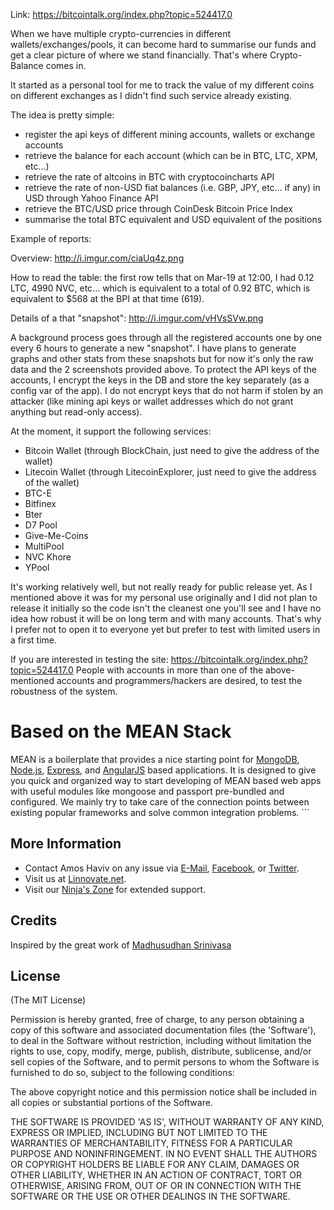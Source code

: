 Link: https://bitcointalk.org/index.php?topic=524417.0

When we have multiple crypto-currencies in different wallets/exchanges/pools, it can become hard to summarise our funds and get a clear picture of where we stand financially.
That's where Crypto-Balance comes in.

It started as a personal tool for me to track the value of my different coins on different exchanges as I didn't find such service already existing.

The idea is pretty simple:
- register the api keys of different mining accounts, wallets or exchange accounts
- retrieve the balance for each account (which can be in BTC, LTC, XPM, etc...)
- retrieve the rate of altcoins in BTC with cryptocoincharts API
- retrieve the rate of non-USD fiat balances (i.e. GBP, JPY, etc... if any) in USD through Yahoo Finance API
- retrieve the BTC/USD price through CoinDesk Bitcoin Price Index
- summarise the total BTC equivalent and USD equivalent of the positions

Example of reports:

Overview: http://i.imgur.com/ciaUq4z.png

How to read the table: the first row tells that on Mar-19 at 12:00, I had 0.12 LTC, 4990 NVC, etc... which is equivalent to a total of 0.92 BTC, which is equivalent to $568 at the BPI at that time (619).

Details of a that "snapshot": http://i.imgur.com/vHVsSVw.png

A background process goes through all the registered accounts one by one every 6 hours to generate a new "snapshot".
I have plans to generate graphs and other stats from these snapshots but for now it's only the raw data and the 2 screenshots provided above.
To protect the API keys of the accounts, I encrypt the keys in the DB and store the key separately (as a config var of the app).
I do not encrypt keys that do not harm if stolen by an attacker (like mining api keys or wallet addresses which do not grant anything but read-only access).

At the moment, it support the following services:
* Bitcoin Wallet (through BlockChain, just need to give the address of the wallet)
* Litecoin Wallet (through LitecoinExplorer, just need to give the address of the wallet)
* BTC-E
* Bitfinex
* Bter
* D7 Pool
* Give-Me-Coins
* MultiPool
* NVC Khore
* YPool

It's working relatively well, but not really ready for public release yet.
As I mentioned above it was for my personal use originally and I did not plan to release it initially so the code isn't the cleanest one you'll see and I have no idea how robust it will be on long term and with many accounts.
That's why I prefer not to open it to everyone yet but prefer to test with limited users in a first time.

If you are interested in testing the site: https://bitcointalk.org/index.php?topic=524417.0
People with accounts in more than one of the above-mentioned accounts and programmers/hackers are desired, to test the robustness of the system.


# Based on the MEAN Stack

MEAN is a boilerplate that provides a nice starting point for [MongoDB](http://www.mongodb.org/), [Node.js](http://www.nodejs.org/), [Express](http://expressjs.com/), and [AngularJS](http://angularjs.org/) based applications. It is designed to give you quick and organized way to start developing of MEAN based web apps with useful modules like mongoose and passport pre-bundled and configured. We mainly try to take care of the connection points between existing popular frameworks and solve common integration problems.  ```

## More Information
  * Contact Amos Haviv on any issue via [E-Mail](mailto:mail@amoshaviv.com), [Facebook](http://www.facebook.com/amoshaviv), or [Twitter](http://www.twitter.com/amoshaviv).
  * Visit us at [Linnovate.net](http://www.linnovate.net/).
  * Visit our [Ninja's Zone](http://www.meanleanstartupmachine.com/) for extended support.

## Credits
Inspired by the great work of [Madhusudhan Srinivasa](https://github.com/madhums/)

## License
(The MIT License)

Permission is hereby granted, free of charge, to any person obtaining
a copy of this software and associated documentation files (the
'Software'), to deal in the Software without restriction, including
without limitation the rights to use, copy, modify, merge, publish,
distribute, sublicense, and/or sell copies of the Software, and to
permit persons to whom the Software is furnished to do so, subject to
the following conditions:

The above copyright notice and this permission notice shall be
included in all copies or substantial portions of the Software.

THE SOFTWARE IS PROVIDED 'AS IS', WITHOUT WARRANTY OF ANY KIND,
EXPRESS OR IMPLIED, INCLUDING BUT NOT LIMITED TO THE WARRANTIES OF
MERCHANTABILITY, FITNESS FOR A PARTICULAR PURPOSE AND NONINFRINGEMENT.
IN NO EVENT SHALL THE AUTHORS OR COPYRIGHT HOLDERS BE LIABLE FOR ANY
CLAIM, DAMAGES OR OTHER LIABILITY, WHETHER IN AN ACTION OF CONTRACT,
TORT OR OTHERWISE, ARISING FROM, OUT OF OR IN CONNECTION WITH THE
SOFTWARE OR THE USE OR OTHER DEALINGS IN THE SOFTWARE.
